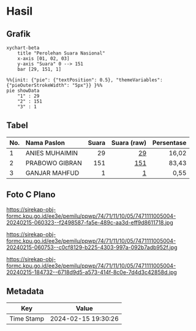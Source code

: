 # Hasil

## Grafik

```mermaid
xychart-beta
    title "Perolehan Suara Nasional"
    x-axis [01, 02, 03]
    y-axis "Suara" 0 --> 151
    bar [29, 151, 1]
```

```mermaid
%%{init: {"pie": {"textPosition": 0.5}, "themeVariables": {"pieOuterStrokeWidth": "5px"}} }%%
pie showData
    "1" : 29
    "2" : 151
    "3" : 1
```

## Tabel

| No. | Nama Paslon    | Suara | Suara (raw) | Persentase |
|:--- |:-------------- | -----:| -----------:| ----------:|
| 1   | ANIES MUHAIMIN | 29    | [29][p-1]   | 16,02      |
| 2   | PRABOWO GIBRAN | 151   | [151][p-2]  | 83,43      |
| 3   | GANJAR MAHFUD  | 1     | [1][p-3]    | 0,55       |


[p-1]: https://github.com/gigit-pemilu/pemilu-2024/blob/main/pilpres/hitung-suara/sub/74-sulawesi-tenggara/sub/71-kota-kendari/sub/11-nambo/sub/1005-sambuli/sub/004-tps/sub/paslon-1.txt
[p-2]: https://github.com/gigit-pemilu/pemilu-2024/blob/main/pilpres/hitung-suara/sub/74-sulawesi-tenggara/sub/71-kota-kendari/sub/11-nambo/sub/1005-sambuli/sub/004-tps/sub/paslon-2.txt
[p-3]: https://github.com/gigit-pemilu/pemilu-2024/blob/main/pilpres/hitung-suara/sub/74-sulawesi-tenggara/sub/71-kota-kendari/sub/11-nambo/sub/1005-sambuli/sub/004-tps/sub/paslon-3.txt

## Foto C Plano

https://sirekap-obj-formc.kpu.go.id/ee3e/pemilu/ppwp/74/71/11/10/05/7471111005004-20240215-060323--f2498587-fa5e-489c-aa3d-eff9d8611718.jpg

https://sirekap-obj-formc.kpu.go.id/ee3e/pemilu/ppwp/74/71/11/10/05/7471111005004-20240215-060753--c0cf8129-b225-4303-997a-092b7adb952f.jpg

https://sirekap-obj-formc.kpu.go.id/ee3e/pemilu/ppwp/74/71/11/10/05/7471111005004-20240215-184732--6718d9d5-a573-414f-8c0e-7d4d3c42858d.jpg


## Metadata

| Key        | Value               |
| ---------- | ------------------- |
| Time Stamp | 2024-02-15 19:30:26 |



